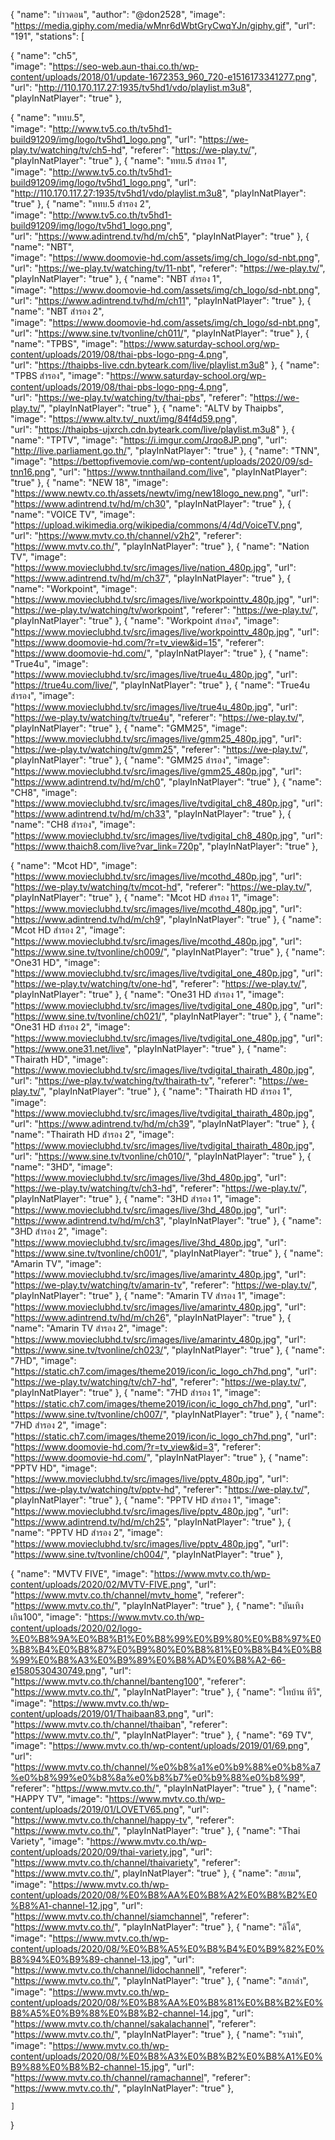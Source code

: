 {
"name": "บ่าวดอน",
"author": "@don2528",
"image": "https://media.giphy.com/media/wMnr6dWbtGryCwqYJn/giphy.gif",
"url": "191",
"stations": [

{
"name": "ch5",  
"image": "https://seo-web.aun-thai.co.th/wp-content/uploads/2018/01/update-1672353_960_720-e1516173341277.png",  
"url": "http://110.170.117.27:1935/tv5hd1/vdo/playlist.m3u8",
"playInNatPlayer": "true"
},


{
"name": "ททบ.5",  
"image": "http://www.tv5.co.th/tv5hd1-build91209/img/logo/tv5hd1_logo.png",
"url": "https://we-play.tv/watching/tv/ch5-hd",
"referer": "https://we-play.tv/",
"playInNatPlayer": "true"
},
{
"name": "ททบ.5 สำรอง 1",  
"image": "http://www.tv5.co.th/tv5hd1-build91209/img/logo/tv5hd1_logo.png",
"url": "http://110.170.117.27:1935/tv5hd1/vdo/playlist.m3u8",
"playInNatPlayer": "true"
},
{
"name": "ททบ.5 สำรอง 2",  
"image": "http://www.tv5.co.th/tv5hd1-build91209/img/logo/tv5hd1_logo.png",  
"url": "https://www.adintrend.tv/hd/m/ch5",
"playInNatPlayer": "true"
},
{
"name": "NBT",  
"image": "https://www.doomovie-hd.com/assets/img/ch_logo/sd-nbt.png",  
"url": "https://we-play.tv/watching/tv/11-nbt",
"referer": "https://we-play.tv/",
"playInNatPlayer": "true"
},
{
"name": "NBT สำรอง 1",  
"image": "https://www.doomovie-hd.com/assets/img/ch_logo/sd-nbt.png",  
"url": "https://www.adintrend.tv/hd/m/ch11",
"playInNatPlayer": "true"
},
{
"name": "NBT สำรอง 2",  
"image": "https://www.doomovie-hd.com/assets/img/ch_logo/sd-nbt.png",  
"url": "https://www.sine.tv/tvonline/ch011/",
"playInNatPlayer": "true"
},
{
"name": "TPBS",
"image": "https://www.saturday-school.org/wp-content/uploads/2019/08/thai-pbs-logo-png-4.png",  
"url": "https://thaipbs-live.cdn.byteark.com/live/playlist.m3u8"
},
{
"name": "TPBS สำรอง",
"image": "https://www.saturday-school.org/wp-content/uploads/2019/08/thai-pbs-logo-png-4.png",  
"url": "https://we-play.tv/watching/tv/thai-pbs",
"referer": "https://we-play.tv/",
"playInNatPlayer": "true"
},
{
"name": "ALTV by Thaipbs",  
"image": "https://www.altv.tv/_nuxt/img/84f4d59.png",  
"url": "https://thaipbs-ujxrch.cdn.byteark.com/live/playlist.m3u8"
},
{
"name": "TPTV",
"image": "https://i.imgur.com/Jrqo8JP.png",
"url": "http://live.parliament.go.th/",
"playInNatPlayer": "true"
},
{
"name": "TNN",
"image": "https://bettopfivemovie.com/wp-content/uploads/2020/09/sd-tnn16.png",
"url": "https://www.tnnthailand.com/live",
"playInNatPlayer": "true"
},
{
"name": "NEW 18",
"image": "https://www.newtv.co.th/assets/newtv/img/new18logo_new.png",
"url": "https://www.adintrend.tv/hd/m/ch30",
"playInNatPlayer": "true"
},
{
"name": "VOICE TV",
"image": "https://upload.wikimedia.org/wikipedia/commons/4/4d/VoiceTV.png",
"url": "https://www.mvtv.co.th/channel/v2h2",
"referer": "https://www.mvtv.co.th/",
"playInNatPlayer": "true"
},
{
"name": "Nation TV",
"image": "https://www.movieclubhd.tv/src/images/live/nation_480p.jpg",
"url": "https://www.adintrend.tv/hd/m/ch37",
"playInNatPlayer": "true"
},
{
"name": "Workpoint",
"image": "https://www.movieclubhd.tv/src/images/live/workpointtv_480p.jpg",
"url": "https://we-play.tv/watching/tv/workpoint",
"referer": "https://we-play.tv/",
"playInNatPlayer": "true"
},
{
"name": "Workpoint สำรอง",
"image": "https://www.movieclubhd.tv/src/images/live/workpointtv_480p.jpg",
"url": "https://www.doomovie-hd.com/?r=tv_view&id=15",
"referer": "https://www.doomovie-hd.com/",
"playInNatPlayer": "true"
},
{
"name": "True4u",
"image": "https://www.movieclubhd.tv/src/images/live/true4u_480p.jpg",
"url": "https://true4u.com/live/",
"playInNatPlayer": "true"
},
{
"name": "True4u สำรอง",
"image": "https://www.movieclubhd.tv/src/images/live/true4u_480p.jpg",
"url": "https://we-play.tv/watching/tv/true4u",
"referer": "https://we-play.tv/",
"playInNatPlayer": "true"
},
{
"name": "GMM25",
"image": "https://www.movieclubhd.tv/src/images/live/gmm25_480p.jpg",
"url": "https://we-play.tv/watching/tv/gmm25",
"referer": "https://we-play.tv/",
"playInNatPlayer": "true"
},
{
"name": "GMM25 สำรอง",
"image": "https://www.movieclubhd.tv/src/images/live/gmm25_480p.jpg",
"url": "https://www.adintrend.tv/hd/m/ch0",
"playInNatPlayer": "true"
},
{
"name": "CH8",
"image": "https://www.movieclubhd.tv/src/images/live/tvdigital_ch8_480p.jpg",
"url": "https://www.adintrend.tv/hd/m/ch33",
"playInNatPlayer": "true"
},
{
"name": "CH8 สำรอง",
"image": "https://www.movieclubhd.tv/src/images/live/tvdigital_ch8_480p.jpg",
"url": "https://www.thaich8.com/live?var_link=720p",
"playInNatPlayer": "true"
},

{
"name": "Mcot HD",
"image": "https://www.movieclubhd.tv/src/images/live/mcothd_480p.jpg",
"url": "https://we-play.tv/watching/tv/mcot-hd",
"referer": "https://we-play.tv/",
"playInNatPlayer": "true"
},
{
"name": "Mcot HD สำรอง 1",
"image": "https://www.movieclubhd.tv/src/images/live/mcothd_480p.jpg",
"url": "https://www.adintrend.tv/hd/m/ch9",
"playInNatPlayer": "true"
},
{
"name": "Mcot HD สำรอง 2",
"image": "https://www.movieclubhd.tv/src/images/live/mcothd_480p.jpg",
"url": "https://www.sine.tv/tvonline/ch009/",
"playInNatPlayer": "true"
},
{
"name": "One31 HD",
"image": "https://www.movieclubhd.tv/src/images/live/tvdigital_one_480p.jpg",
"url": "https://we-play.tv/watching/tv/one-hd",
"referer": "https://we-play.tv/",
"playInNatPlayer": "true"
},
{
"name": "One31 HD สำรอง 1",
"image": "https://www.movieclubhd.tv/src/images/live/tvdigital_one_480p.jpg",
"url": "https://www.sine.tv/tvonline/ch021/",
"playInNatPlayer": "true"
},
{
"name": "One31 HD สำรอง 2",
"image": "https://www.movieclubhd.tv/src/images/live/tvdigital_one_480p.jpg",
"url": "https://www.one31.net/live",
"playInNatPlayer": "true"
},
{
"name": "Thairath HD",
"image": "https://www.movieclubhd.tv/src/images/live/tvdigital_thairath_480p.jpg",
"url": "https://we-play.tv/watching/tv/thairath-tv",
"referer": "https://we-play.tv/",
"playInNatPlayer": "true"
},
{
"name": "Thairath HD สำรอง 1",
"image": "https://www.movieclubhd.tv/src/images/live/tvdigital_thairath_480p.jpg",
"url": "https://www.adintrend.tv/hd/m/ch39",
"playInNatPlayer": "true"
},
{
"name": "Thairath HD สำรอง 2",
"image": "https://www.movieclubhd.tv/src/images/live/tvdigital_thairath_480p.jpg",
"url": "https://www.sine.tv/tvonline/ch010/",
"playInNatPlayer": "true"
},
{
"name": "3HD",
"image": "https://www.movieclubhd.tv/src/images/live/3hd_480p.jpg",
"url": "https://we-play.tv/watching/tv/ch3-hd",
"referer": "https://we-play.tv/",
"playInNatPlayer": "true"
},
{
"name": "3HD สำรอง 1",
"image": "https://www.movieclubhd.tv/src/images/live/3hd_480p.jpg",
"url": "https://www.adintrend.tv/hd/m/ch3",
"playInNatPlayer": "true"
},
{
"name": "3HD สำรอง 2",
"image": "https://www.movieclubhd.tv/src/images/live/3hd_480p.jpg",
"url": "https://www.sine.tv/tvonline/ch001/",
"playInNatPlayer": "true"
},
{
"name": "Amarin TV",
"image": "https://www.movieclubhd.tv/src/images/live/amarintv_480p.jpg",
"url": "https://we-play.tv/watching/tv/amarin-tv",
"referer": "https://we-play.tv/",
"playInNatPlayer": "true"
},
{
"name": "Amarin TV สำรอง 1",
"image": "https://www.movieclubhd.tv/src/images/live/amarintv_480p.jpg",
"url": "https://www.adintrend.tv/hd/m/ch26",
"playInNatPlayer": "true"
},
{
"name": "Amarin TV สำรอง 2",
"image": "https://www.movieclubhd.tv/src/images/live/amarintv_480p.jpg",
"url": "https://www.sine.tv/tvonline/ch023/",
"playInNatPlayer": "true"
},
{
"name": "7HD",
"image": "https://static.ch7.com/images/theme2019/icon/ic_logo_ch7hd.png",
"url": "https://we-play.tv/watching/tv/ch7-hd",
"referer": "https://we-play.tv/",
"playInNatPlayer": "true"
},
{
"name": "7HD สำรอง 1",
"image": "https://static.ch7.com/images/theme2019/icon/ic_logo_ch7hd.png",
"url": "https://www.sine.tv/tvonline/ch007/",
"playInNatPlayer": "true"
},
{
"name": "7HD สำรอง 2",
"image": "https://static.ch7.com/images/theme2019/icon/ic_logo_ch7hd.png",
"url": "https://www.doomovie-hd.com/?r=tv_view&id=3",
"referer": "https://www.doomovie-hd.com/",
"playInNatPlayer": "true"
},
{
"name": "PPTV HD",
"image": "https://www.movieclubhd.tv/src/images/live/pptv_480p.jpg",
"url": "https://we-play.tv/watching/tv/pptv-hd",
"referer": "https://we-play.tv/",
"playInNatPlayer": "true"
},
{
"name": "PPTV HD สำรอง 1",
"image": "https://www.movieclubhd.tv/src/images/live/pptv_480p.jpg",
"url": "https://www.adintrend.tv/hd/m/ch25",
"playInNatPlayer": "true"
},
{
"name": "PPTV HD สำรอง 2",
"image": "https://www.movieclubhd.tv/src/images/live/pptv_480p.jpg",
"url": "https://www.sine.tv/tvonline/ch004/",
"playInNatPlayer": "true"
},






{
"name": "MVTV FIVE",
"image": "https://www.mvtv.co.th/wp-content/uploads/2020/02/MVTV-FIVE.png",
"url": "https://www.mvtv.co.th/channel/mvtv_home",
"referer": "https://www.mvtv.co.th/",
"playInNatPlayer": "true"
},
{
"name": "บันเทิงเกิน100",
"image": "https://www.mvtv.co.th/wp-content/uploads/2020/02/logo-%E0%B8%9A%E0%B8%B1%E0%B8%99%E0%B9%80%E0%B8%97%E0%B8%B4%E0%B8%87%E0%B9%80%E0%B8%81%E0%B8%B4%E0%B8%99%E0%B8%A3%E0%B9%89%E0%B8%AD%E0%B8%A2-66-e1580530430749.png",
"url": "https://www.mvtv.co.th/channel/banteng100",
"referer": "https://www.mvtv.co.th/",
"playInNatPlayer": "true"
},
{
"name": "ไทบ้าน ทีวี",
"image": "https://www.mvtv.co.th/wp-content/uploads/2019/01/Thaibaan83.png",
"url": "https://www.mvtv.co.th/channel/thaiban",
"referer": "https://www.mvtv.co.th/",
"playInNatPlayer": "true"
},
{
"name": "69 TV",
"image": "https://www.mvtv.co.th/wp-content/uploads/2019/01/69.png",
"url": "https://www.mvtv.co.th/channel/%e0%b8%a1%e0%b9%88%e0%b8%a7%e0%b8%99%e0%b8%8a%e0%b8%b7%e0%b9%88%e0%b8%99",
"referer": "https://www.mvtv.co.th/",
"playInNatPlayer": "true"
},
{
"name": "HAPPY TV",
"image": "https://www.mvtv.co.th/wp-content/uploads/2019/01/LOVETV65.png",
"url": "https://www.mvtv.co.th/channel/happy-tv",
"referer": "https://www.mvtv.co.th/",
"playInNatPlayer": "true"
},
{
"name": "Thai Variety",
"image": "https://www.mvtv.co.th/wp-content/uploads/2020/09/thai-variety.jpg",
"url": "https://www.mvtv.co.th/channel/thaivariety",
"referer": "https://www.mvtv.co.th/",
playInNatPlayer": "true"
},
{
"name": "สยาม",
"image": "https://www.mvtv.co.th/wp-content/uploads/2020/08/%E0%B8%AA%E0%B8%A2%E0%B8%B2%E0%B8%A1-channel-12.jpg",
"url": "https://www.mvtv.co.th/channel/siamchannel",
"referer": "https://www.mvtv.co.th/",
"playInNatPlayer": "true"
},
{
"name": "ลิโด้",
"image": "https://www.mvtv.co.th/wp-content/uploads/2020/08/%E0%B8%A5%E0%B8%B4%E0%B9%82%E0%B8%94%E0%B9%89-channel-13.jpg",
"url": "https://www.mvtv.co.th/channel/lidochannell",
"referer": "https://www.mvtv.co.th/",
"playInNatPlayer": "true"
},
{
"name": "สกาล่า",
"image": "https://www.mvtv.co.th/wp-content/uploads/2020/08/%E0%B8%AA%E0%B8%81%E0%B8%B2%E0%B8%A5%E0%B9%88%E0%B8%B2-channel-14.jpg",
"url": "https://www.mvtv.co.th/channel/sakalachannel",
"referer": "https://www.mvtv.co.th/",
"playInNatPlayer": "true"
},
{
"name": "ราม่า",
"image": "https://www.mvtv.co.th/wp-content/uploads/2020/08/%E0%B8%A3%E0%B8%B2%E0%B8%A1%E0%B9%88%E0%B8%B2-channel-15.jpg",
"url": "https://www.mvtv.co.th/channel/ramachannel",
"referer": "https://www.mvtv.co.th/",
"playInNatPlayer": "true"
},



	]
}
